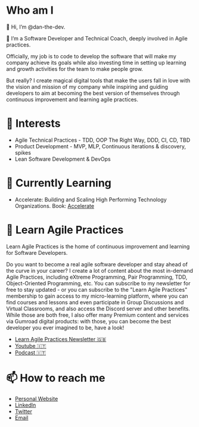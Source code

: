 # Who am I
👋 Hi, I’m @dan-the-dev. 

🚀 I’m a Software Developer and Technical Coach, deeply involved in Agile practices.

Officially, my job is to code to develop the software that will make my company achieve its goals while also investing time in setting up learning and growth activities for the team to make people grow.

But really? I create magical digital tools that make the users fall in love with the vision and mission of my company while inspiring and guiding developers to aim at becoming the best version of themselves through continuous improvement and learning agile practices.

# 👀 Interests
- Agile Technical Practices - TDD, OOP The Right Way, DDD, CI, CD, TBD
- Product Development - MVP, MLP, Continuous iterations & discovery, spikes
- Lean Software Development & DevOps

# 🌱 Currently Learning
- Accelerate: Building and Scaling High Performing Technology Organizations. Book: [Accelerate]([https://amzn.to/2XnT0oa](https://amzn.to/47Krosc))

# 📜 Learn Agile Practices

Learn Agile Practices is the home of continuous improvement and learning for Software Developers.

Do you want to become a real agile software developer and stay ahead of the curve in your career? I create a lot of content about the most in-demand Agile Practices, including eXtreme Programming, Pair Programming, TDD, Object-Oriented Programming, etc. You can subscribe to my newsletter for free to stay updated - or you can subscribe to the "Learn Agile Practices" membership to gain access to my micro-learning platform, where you can find courses and lessons and even participate in Group Discussions and Virtual Classrooms, and also access the Discord server and other benefits.
While those are both free, I also offer many Premium content and services via Gumroad digital products: with those, you can become the best developer you ever imagined to be, have a look!

- [Learn Agile Practices Newsletter 🇬🇧](https://learnagilepractices.substack.com/about)
- [Youtube 🇮🇹](https://www.youtube.com/channel/UCow5aybmZhzR7HbPf8JmcmA)
- [Podcast 🇮🇹](https://open.spotify.com/show/1Sib1L0UJFqxVGW5VxZcJW)

# 📫 How to reach me

- [Personal Website](https://danthedev.carrd.co/)
- [LinkedIn](https://www.linkedin.com/in/daniele-scillia/)
- [Twitter](https://twitter.com/danielescillia)
- [Email](mailto:daniele.scillia@gmail.com)

<!---
dan-the-dev/dan-the-dev is a ✨ special ✨ repository because its `README.md` (this file) appears on your GitHub profile.
You can click the Preview link to take a look at your changes.
--->
